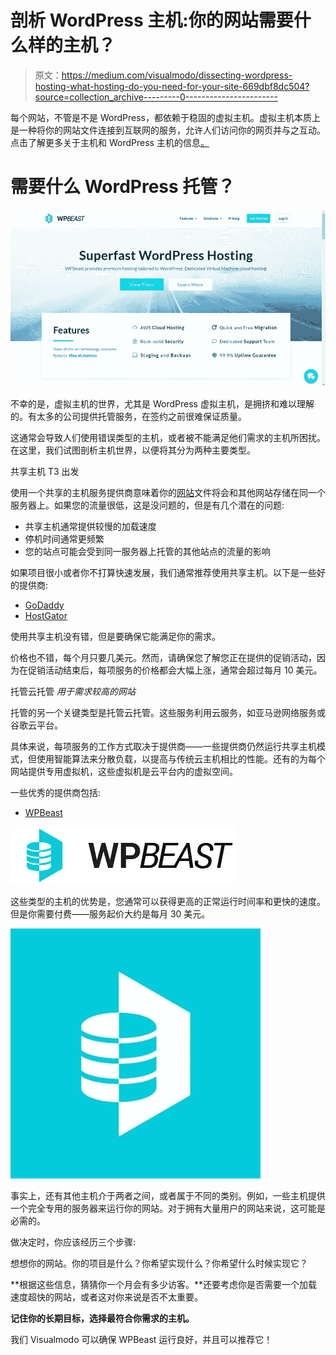# 剖析 WordPress 主机:你的网站需要什么样的主机？

> 原文：<https://medium.com/visualmodo/dissecting-wordpress-hosting-what-hosting-do-you-need-for-your-site-669dbf8dc504?source=collection_archive---------0----------------------->

每个网站，不管是不是 WordPress，都依赖于稳固的虚拟主机。虚拟主机本质上是一种将你的网站文件连接到互联网的服务，允许人们访问你的网页并与之互动。点击了解更多关于主机和 WordPress 主机的信息[。](https://visualmodo.com/web-hosting-works/)

# 需要什么 WordPress 托管？

![](img/e45e2414373e5946d3c4063af89971e5.png)

不幸的是，虚拟主机的世界，尤其是 WordPress 虚拟主机，是拥挤和难以理解的。有太多的公司提供托管服务，在签约之前很难保证质量。

这通常会导致人们使用错误类型的主机，或者被不能满足他们需求的主机所困扰。在这里，我们试图剖析主机世界，以便将其分为两种主要类型。

共享主机
T3 出发

使用一个共享的主机服务提供商意味着你的[网站](https://visualmodo.com/)文件将会和其他网站存储在同一个服务器上。如果您的流量很低，这是没问题的，但是有几个潜在的问题:

*   共享主机通常提供较慢的加载速度
*   停机时间通常更频繁
*   您的站点可能会受到同一服务器上托管的其他站点的流量的影响

如果项目很小或者你不打算快速发展，我们通常推荐使用共享主机。以下是一些好的提供商:

*   [GoDaddy](https://godaddy.com/)
*   [HostGator](https://hostgator.com/)

使用共享主机没有错，但是要确保它能满足你的需求。

价格也不错，每个月只要几美元。然而，请确保您了解您正在提供的促销活动，因为在促销活动结束后，每项服务的价格都会大幅上涨，通常会超过每月 10 美元。

托管云托管
*用于需求较高的网站*

托管的另一个关键类型是托管云托管。这些服务利用云服务，如亚马逊网络服务或谷歌云平台。

具体来说，每项服务的工作方式取决于提供商——一些提供商仍然运行共享主机模式，但使用智能算法来分散负载，以提高与传统云主机相比的性能。还有的为每个网站提供专用虚拟机，这些虚拟机是云平台内的虚拟空间。

一些优秀的提供商包括:

*   [WPBeast](https://wpbeast.co/)

![](img/265c0b78c96392141f2d00ebba430f0a.png)

这些类型的主机的优势是，您通常可以获得更高的正常运行时间率和更快的速度。但是你需要付费——服务起价大约是每月 30 美元。

![](img/4f3afb74b746a7b0877695da63bbbabf.png)

事实上，还有其他主机介于两者之间，或者属于不同的类别。例如，一些主机提供一个完全专用的服务器来运行你的网站。对于拥有大量用户的网站来说，这可能是必需的。

做决定时，你应该经历三个步骤:

想想你的网站。你的项目是什么？你希望实现什么？你希望什么时候实现它？

**根据这些信息，猜猜你一个月会有多少访客。**还要考虑你是否需要一个加载速度超快的网站，或者这对你来说是否不太重要。

**记住你的长期目标，选择最符合你需求的主机。**

我们 Visualmodo 可以确保 WPBeast 运行良好，并且可以推荐它！